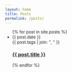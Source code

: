 ```yaml
---
layout: home
title: Posts
permalink: /posts/
---
```

<ul class="post-list">
  {% for post in site.posts %}
  <li>
    <div><span class="post-meta">{{ post.date }}</span></div>
    <div><span class="post-meta">{{ post.tags | join: ", " }}</span></div>
    <h3>
      <a
        class="post-link"
        href="{{ post.url }}"
      >
        {{ post.title }}
      </a>
    </h3>
  </li>
  {% endfor %}
</ul>